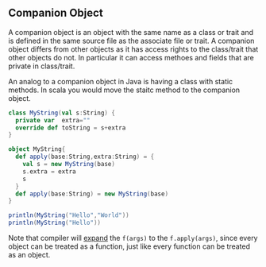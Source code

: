 ## Companion Object
A companion object is an object with the same name as a class or trait and is defined in the same source file 
as the associate file or trait. A companion object differs from other objects as it has access rights to the
class/trait that other objects do not. In particular it can access methoes and fields that are private in class/trait.

An analog to a companion object in Java is having a class with static methods. In scala you would move the 
staitc method to the companion object.

```scala
class MyString(val s:String) {
  private var  extra=""
  override def toString = s+extra
}

object MyString{
  def apply(base:String,extra:String) = {
    val s = new MyString(base)
    s.extra = extra
    s
  }
  def apply(base:String) = new MyString(base)
}

println(MyString("Hello","World"))
println(MyString("Hello"))
```
Note that compiler will [expand](http://stackoverflow.com/questions/9737352/what-is-the-apply-function-in-scala) the `f(args)` to the `f.apply(args)`, since every object can be treated as a function, just like every function can be treated as an object.
